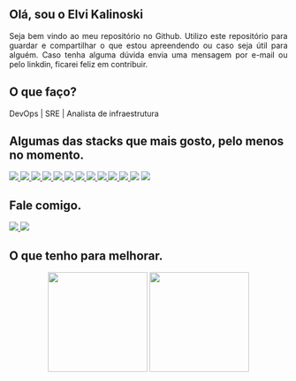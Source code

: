 <h2 align="left">Olá, sou o Elvi Kalinoski</h2>

<div style='text-align: justify;'>
Seja bem vindo ao meu repositório no Github.
Utilizo este repositório para guardar e compartilhar o que estou apreendendo ou caso seja útil para alguém.
Caso tenha alguma dúvida envia uma mensagem por e-mail ou pelo linkdin, ficarei feliz em contribuir. 
</div>

<h2 align="left">O que faço?</h2>
<div>DevOps | SRE | Analista de infraestrutura</div>

<h2 align="left">Algumas das stacks que mais gosto, pelo menos no momento.</h2>
<div>
    <a href="https://www.debian.org/"><image src="https://img.shields.io/badge/Debian-A81D33?style=for-the-badge&logo=debian&logoColor=white" target="_blank">
    <a href="https://www.linux.org/"><image src="https://img.shields.io/badge/Linux-FCC624?style=for-the-badge&logo=linux&logoColor=black" target="_blank">
    <a href="https://www.docker.com/"><image src="https://img.shields.io/badge/Docker-2CA5E0?style=for-the-badge&logo=docker&logoColor=white" target="_blank">
    <a href="https://www.markdownguide.org/"><image src="https://img.shields.io/badge/Markdown-000000?style=for-the-badge&logo=markdown&logoColor=white" target="_blank">
    <a href="https://kubernetes.io/"><image src="https://img.shields.io/badge/kubernetes-326ce5.svg?&style=for-the-badge&logo=kubernetes&logoColor=white"  target="_blank">
    <a href="https://git-scm.com/"><image src="https://img.shields.io/badge/Git-F05032?style=for-the-badge&logo=git&logoColor=white" target="_blank">
    <a href="https://github.com/"><image src="https://img.shields.io/badge/GitHub-100000?style=for-the-badge&logo=github&logoColor=white" target="_blank">
    <a href="https://www.postman.com/"><image src="https://img.shields.io/badge/Postman-FF6C37?style=for-the-badge&logo=Postman&logoColor=white" target="_blank">
    <a href="https://www.gnu.org/software/bash/"><image src="https://img.shields.io/badge/Shell_Script-121011?style=for-the-badge&logo=gnu-bash&logoColor=white" target="_blank">
    <a href="https://cloud.google.com/"><image src="https://img.shields.io/badge/Google_Cloud-4285F4?style=for-the-badge&logo=google-cloud&logoColor=white" target="_blank">
    <a href="https://developer.mozilla.org/pt-BR/docs/Web/JavaScript/"><image src="https://img.shields.io/badge/JavaScript-F7DF1E?style=for-the-badge&logo=javascript&logoColor=black" target="_blank">
    <a href="https://bitbucket.org/"><image src="https://img.shields.io/badge/Bitbucket-330F63?style=for-the-badge&logo=bitbucket&logoColor=white" target="_blank"></a>
    <a href="http://www.haproxy.org/"><image src="https://img.shields.io/badge/haproxy-blue?style=for-the-badge&logo=haproxy&logoColor=white" target="_blank"></a>

</div>

<h2 align="left">Fale comigo.</h2>

<div> 
    <a href="mailto:elvi.kalinoski@gmail.com"><img src="https://img.shields.io/badge/Gmail-D14836?style=for-the-badge&logo=gmail&logoColor=white" target="_blank">
    </a>
    <a href="https://www.linkedin.com/in/elvikalinoski"><img src="https://img.shields.io/badge/LinkedIn-0077B5?style=for-the-badge&logo=linkedin&logoColor=white" target="_blank">
    </a>
</div>

<h2 align="left">O que tenho para melhorar.</h2>

<div align="center">
  <img height="180em" src="https://github-readme-stats.vercel.app/api/top-langs/?username=elvikalinoski&layout=compact&hide_title=true&langs_count=9&count_private=true" />
  <img height="180em" src="https://github-readme-stats.vercel.app/api?username=elvikalinoski&show_icons=true&hide_title=true&count_private=true&include_all_commits=true" />
</div>
